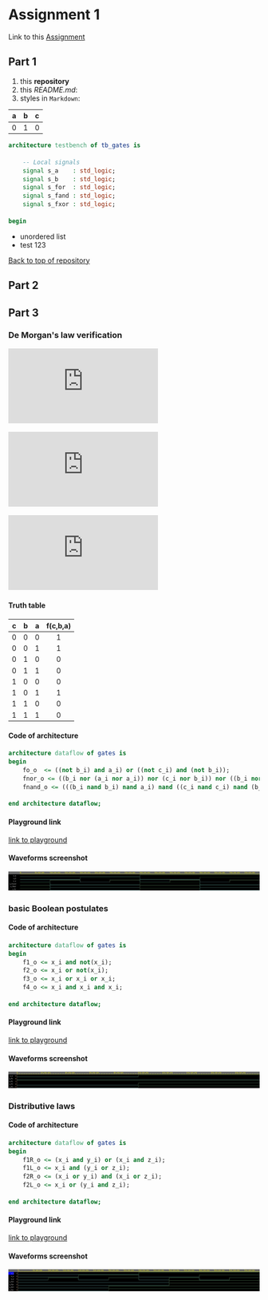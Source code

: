 # Assignment 1
Link to this [Assignment](https://github.com/ondrasouk/Digital-electronics-1/tree/main/Labs/01-gates)
## Part 1
1. this **repository**
2. this *README.md*:
3. styles in `Markdown`:

| **a** | **b** |**c** |
| :-: | :-: | :-: |
| 0 | 1 | 0 |
```VHDL
architecture testbench of tb_gates is

    -- Local signals
    signal s_a    : std_logic;
    signal s_b    : std_logic;
    signal s_for  : std_logic;
    signal s_fand : std_logic;
    signal s_fxor : std_logic;

begin
```
* unordered list
* test 123

[Back to top of repository](https://github.com/ondrasouk/Digital-electronics-1)
## Part 2
## Part 3
### De Morgan's law verification
![](https://latex.codecogs.com/gif.latex?f%28c%2Cb%2Ca%29%20%3D%20%5Coverline%7Bb%7D%5C%2Ca%20&plus;%20%5Coverline%7Bc%7D%5C%2C%5Coverline%7Bb%7D)

![](https://latex.codecogs.com/gif.latex?f_%7BNOR%7D%28c%2Cb%2Ca%29%20%3D%20%5Coverline%7B%5Coverline%7B%5Coverline%7Bb&plus;%5Coverline%7Ba&plus;a%7D%7D&plus;%5Coverline%7Bc&plus;b%7D%7D%7D)

![](https://latex.codecogs.com/gif.latex?f_%7BNAND%7D%28c%2Cb%2Ca%29%20%3D%20%5Coverline%7B%5Coverline%7B%5Coverline%7Bb%20%5Ccdot%20b%7D%5Ccdot%20a%7D%5C%20%5Ccdot%5C%20%5Coverline%7B%5Coverline%7Bc%5Ccdot%20c%7D%5Ccdot%5Coverline%7Bb%5Ccdot%20b%7D%7D%7D)
#### Truth table
| **c** | **b** |**a** | **f(c,b,a)** |
| :-: | :-: | :-: | :-: |
| 0 | 0 | 0 | 1 |
| 0 | 0 | 1 | 1 |
| 0 | 1 | 0 | 0 |
| 0 | 1 | 1 | 0 |
| 1 | 0 | 0 | 0 |
| 1 | 0 | 1 | 1 |
| 1 | 1 | 0 | 0 |
| 1 | 1 | 1 | 0 |

#### Code of architecture

```VHDL
architecture dataflow of gates is
begin
    fo_o  <= ((not b_i) and a_i) or ((not c_i) and (not b_i));
    fnor_o <= ((b_i nor (a_i nor a_i)) nor (c_i nor b_i)) nor ((b_i nor (a_i nor a_i)) nor (c_i nor b_i));
    fnand_o <= (((b_i nand b_i) nand a_i) nand ((c_i nand c_i) nand (b_i nand b_i)));

end architecture dataflow;
```

#### Playground link
[link to playground](https://www.edaplayground.com/x/8Ls6)

#### Waveforms screenshot
![waveforms](images/1.jpg)

### basic Boolean postulates
#### Code of architecture

```VHDL
architecture dataflow of gates is
begin
    f1_o <= x_i and not(x_i);
    f2_o <= x_i or not(x_i);
    f3_o <= x_i or x_i or x_i;
    f4_o <= x_i and x_i and x_i;

end architecture dataflow;
```

#### Playground link
[link to playground](https://www.edaplayground.com/x/aFrh)
#### Waveforms screenshot
![waveforms](images/2.jpg)

### Distributive laws
#### Code of architecture

```VHDL
architecture dataflow of gates is
begin
    f1R_o <= (x_i and y_i) or (x_i and z_i);
    f1L_o <= x_i and (y_i or z_i);
    f2R_o <= (x_i or y_i) and (x_i or z_i);
    f2L_o <= x_i or (y_i and z_i);

end architecture dataflow;
```

#### Playground link
[link to playground](https://www.edaplayground.com/x/HZnB)
#### Waveforms screenshot
![waveforms](images/3.jpg)

